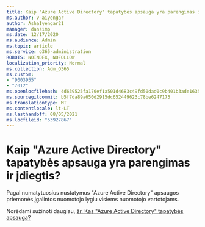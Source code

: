 ```yaml
---
title: Kaip "Azure Active Directory" tapatybės apsauga yra parengimas ir įdiegtis
ms.author: v-aiyengar
author: AshaIyengar21
manager: dansimp
ms.date: 12/17/2020
ms.audience: Admin
ms.topic: article
ms.service: o365-administration
ROBOTS: NOINDEX, NOFOLLOW
localization_priority: Normal
ms.collection: Adm_O365
ms.custom:
- "9003955"
- "7012"
ms.openlocfilehash: 4d639525fa170ef1a501d4683c49fd50dad0c9b401b3ade1635d11e783524237
ms.sourcegitcommit: b5f7da89a650d2915dc652449623c78be6247175
ms.translationtype: MT
ms.contentlocale: lt-LT
ms.lasthandoff: 08/05/2021
ms.locfileid: "53927867"
---
```

# <a name="how-azure-active-directory-identity-protection-is-provisioned-and-deployed"></a>Kaip "Azure Active Directory" tapatybės apsauga yra parengimas ir įdiegtis?

Pagal numatytuosius nustatymus "Azure Active Directory" apsaugos priemonės įgalintos nuomotojo lygiu visiems nuomotojo vartotojams.

Norėdami sužinoti daugiau, [žr. Kas "Azure Active Directory" tapatybės apsauga?](https://go.microsoft.com/fwlink/?linkid=2130395)